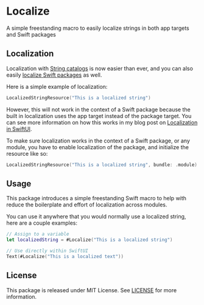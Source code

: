 # Localize

A simple freestanding macro to easily localize strings in both app targets and Swift packages

## Localization

Localization with [String catalogs](https://developer.apple.com/documentation/xcode/localizing-and-varying-text-with-a-string-catalog) is now easier than ever, and you can also easily [localize Swift packages](https://developer.apple.com/documentation/xcode/localizing-package-resources) as well.

Here is a simple example of localization:
```swift
LocalizedStringResource("This is a localized string")
```
However, this will not work in the context of a Swift package because the built in localization uses the app target instead of the package target. You can see more information on how this works in my blog post on [Localization in SwiftUI](https://swift.mackarous.com/posts/2024/08/localization-in-swiftui/).

To make sure localization works in the context of a Swift package, or any module, you have to enable localization of the package, and initialize the resource like so:
```swift
LocalizedStringResource("This is a localized string", bundle: .module)
```

## Usage

This package introduces a simple freestanding Swift macro to help with reduce the boilerplate and effort of localization across modules.

You can use it anywhere that you would normally use a localized string, here are a couple examples:
```swift
// Assign to a variable
let localizedString = #Localize("This is a localized string")

// Use directly within SwiftUI
Text(#Localize("This is a localized text"))
```

## License

This package is released under MIT License.
See [LICENSE](LICENSE.txt) for more information.
